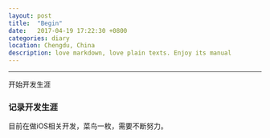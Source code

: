 ```yaml
---
layout: post
title:  "Begin"
date:   2017-04-19 17:22:30 +0800
categories: diary
location: Chengdu, China
description: love markdown, love plain texts. Enjoy its manual
---
```

---
开始开发生涯

### 记录开发生涯

目前在做iOS相关开发，菜鸟一枚，需要不断努力。
